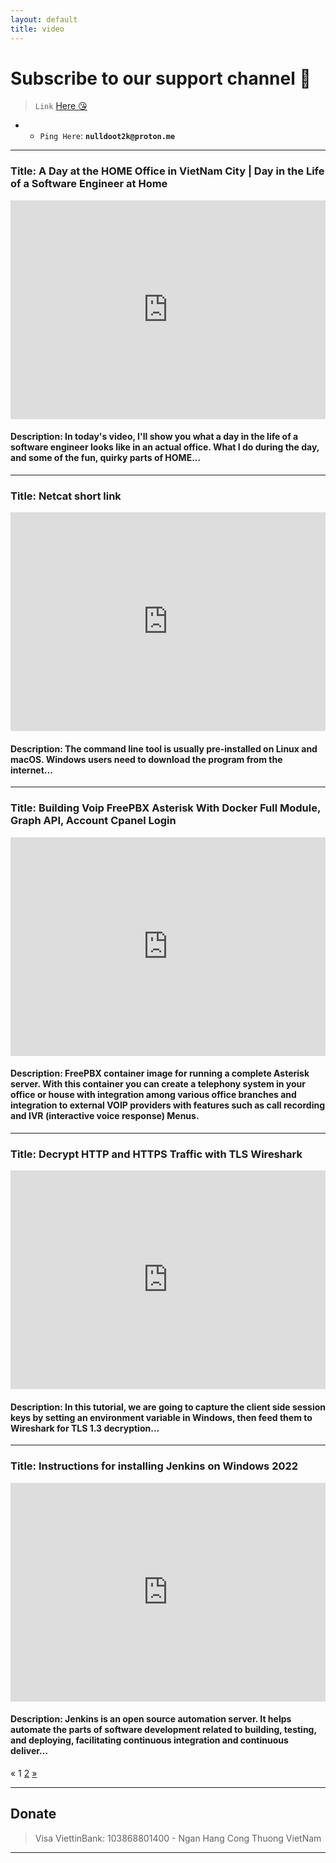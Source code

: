 ```yaml
---
layout: default
title: video
---
```


<style>
iframe {
  max-width: 100%;
}
</style>

# **Subscribe to our support channel 🥴**

> `Link` [Here 😘](https://www.youtube.com/c/nulldoot)

- - `Ping Here`: **`nulldoot2k@proton.me`**

---

### Title: A Day at the HOME Office in VietNam City | Day in the Life of a Software Engineer at Home

<iframe width="100%" height="350" src="https://www.youtube.com/embed/Zy9rQcTflhY" title="YouTube video player" frameborder="0" allow="accelerometer; autoplay; clipboard-write; encrypted-media; gyroscope; picture-in-picture" allowfullscreen></iframe>

#### Description: In today's video, I'll show you what a day in the life of a software engineer looks like in an actual office. What I do during the day, and some of the fun, quirky parts of HOME...

---

### Title: Netcat short link

<iframe width="100%" height="350" src="https://www.youtube.com/embed/BJ8jvRg1K-k" title="YouTube video player" frameborder="0" allow="accelerometer; autoplay; clipboard-write; encrypted-media; gyroscope; picture-in-picture" allowfullscreen></iframe>

#### Description: The command line tool is usually pre-installed on Linux and macOS. Windows users need to download the program from the internet...

---

### Title: Building Voip FreePBX Asterisk With Docker Full Module, Graph API, Account Cpanel Login

<iframe width="100%" height="350" src="https://www.youtube.com/embed/eBp8PKMdW68" title="YouTube video player" frameborder="0" allow="accelerometer; autoplay; clipboard-write; encrypted-media; gyroscope; picture-in-picture" allowfullscreen></iframe>

#### Description: FreePBX container image for running a complete Asterisk server. With this container you can create a telephony system in your office or house with integration among various office branches and integration to external VOIP providers with features such as call recording and IVR (interactive voice response) Menus.

---

### Title: Decrypt HTTP and HTTPS Traffic with TLS Wireshark

<iframe width="100%" height="350" src="https://www.youtube.com/embed/Z8We_C8ydAA" title="YouTube video player" frameborder="0" allow="accelerometer; autoplay; clipboard-write; encrypted-media; gyroscope; picture-in-picture" allowfullscreen></iframe>

#### Description: In this tutorial, we are going to capture the client side session keys by setting an environment variable in Windows, then feed them to Wireshark for TLS 1.3 decryption...

---

### Title: Instructions for installing Jenkins on Windows 2022

<iframe width="100%" height="350" src="https://www.youtube.com/embed/sUuh2mkCH3s" title="YouTube video player" frameborder="0" allow="accelerometer; autoplay; clipboard-write; encrypted-media; gyroscope; picture-in-picture" allowfullscreen></iframe>

#### Description: Jenkins is an open source automation server. It helps automate the parts of software development related to building, testing, and deploying, facilitating continuous integration and continuous deliver…

<div class="pagination">
    <span class="page-item">«</span>
    <span class="page-item">1</span>
    <a href="https://datv.nulldoot2k.xyz/video/2" class="page-item">2</a>
    <a href="https://datv.nulldoot2k.xyz/video/2" class="page-item">»</a>
</div>

---

## Donate

> Visa ViettinBank: 103868801400 - Ngan Hang Cong Thuong VietNam

---
